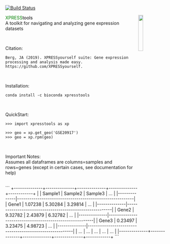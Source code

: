 [![Build Status](https://travis-ci.org/dwyl/learn-travis.svg?branch=master)](https://travis-ci.org/dwyl/learn-travis)

<p><img src="https://github.com/RiboPipe/ribopipe/blob/master/docs/content/xpressyourself.png" class="center" width="17%" height="17%" align="right">

<span style="color:green">XPRESS</span><span style="color:black">tools</span>   
A toolkit for navigating and analyzing gene expression datasets

<br />

Citation:    
```
Berg, JA (2019). XPRESSyourself suite: Gene expression processing and analysis made easy. https://github.com/XPRESSyourself.
```

<br />

Installation:   
```
conda install -c bioconda xpresstools
```

<br />

QuickStart:   
```
>>> import xpresstools as xp   

>>> geo = xp.get_geo('GSE20917')
>>> geo = xp.rpm(geo)
```

<br />

Important Notes:    
Assumes all dataframes are columns=samples and rows=genes (except in certain cases, see documentation for help)    

<br />
```
  +--------------+--------------+--------------+--------------+------------+
  |              |    Sample1   |   Sample2    |    Sample3   |    ...     |
  |--------------|---------------------------------------------------------|
  |    Gene1     |    1.07238   |   5.30284    |    3.29814   |    ...     |
  |--------------|---------------------------------------------------------|
  |    Gene2     |    9.32782   |   2.43879    |    6.32782   |    ...     |
  |--------------|---------------------------------------------------------|
  |    Gene3     |    0.23497   |   3.23475    |    4.98723   |    ...     |
  |--------------|---------------------------------------------------------|
  |     ...      |      ...     |     ...      |      ...     |    ...     |
  |--------------+--------------+--------------+--------------+------------+
```

<br />
